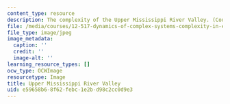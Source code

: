 ```yaml
---
content_type: resource
description: The complexity of the Upper Mississippi River Valley. (Courtesy of USGS.)
file: /media/courses/12-517-dynamics-of-complex-systems-complexity-in-ecology-spring-2000/e59658b68f62febc1e2bd98c2cc0d9e3_dsoballe_5001293.jpg
file_type: image/jpeg
image_metadata:
  caption: ''
  credit: ''
  image-alt: ''
learning_resource_types: []
ocw_type: OCWImage
resourcetype: Image
title: Upper Mississippi River Valley
uid: e59658b6-8f62-febc-1e2b-d98c2cc0d9e3
---
```

